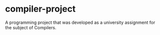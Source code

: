 # compiler-project
A programming project that was developed as a university assignment for the subject of Compilers.
